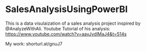 # SalesAnalysisUsingPowerBI

This is a data visulaization of a sales analysis project inspired by @AnalyzeWithAli.
Youtube Tutorial of his analysis: https://www.youtube.com/watch?v=aavJvdlMaJ4&t=514s


My work:  shorturl.at/gnuJ7
